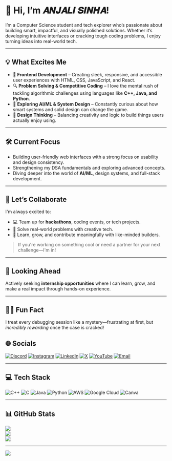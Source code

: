 # 👋 Hi, I’m 𝑨𝑵𝑱𝑨𝑳𝑰   𝑺𝑰𝑵𝑯𝑨!

I’m a Computer Science student and tech explorer who’s passionate about building smart, impactful, and visually polished solutions. Whether it’s developing intuitive interfaces or cracking tough coding problems, I enjoy turning ideas into real-world tech.

---

## 💡 What Excites Me

- 🌟 **Frontend Development** – Creating sleek, responsive, and accessible user experiences with HTML, CSS, JavaScript, and React.
- 🔍 **Problem Solving & Competitive Coding** – I love the mental rush of tackling algorithmic challenges using languages like **C++, Java, and Python**.
- 🧠 **Exploring AI/ML & System Design** – Constantly curious about how smart systems and solid design can change the game.
- 🎨 **Design Thinking** – Balancing creativity and logic to build things users actually enjoy using.

---

## 🛠️ Current Focus

- Building user-friendly web interfaces with a strong focus on usability and design consistency.
- Strengthening my DSA fundamentals and exploring advanced concepts.
- Diving deeper into the world of **AI/ML**, design systems, and full-stack development.

---

## 🤝 Let’s Collaborate

I'm always excited to:

- 💻 Team up for **hackathons**, coding events, or tech projects.
- 🔧 Solve real-world problems with creative tech.
- 🎯 Learn, grow, and contribute meaningfully with like-minded builders.

> If you're working on something cool or need a partner for your next challenge—I'm in!

---

## 🚀 Looking Ahead

Actively seeking **internship opportunities** where I can learn, grow, and make a real impact through hands-on experience.

---

## 🕵️‍♀️ Fun Fact

I treat every debugging session like a mystery—frustrating at first, but *incredibly rewarding* once the case is cracked!


## 🌐 Socials

[![Discord](https://img.shields.io/badge/Discord-%237289DA.svg?logo=discord&logoColor=white)](https://discord.gg/aanjalii01) 
[![Instagram](https://img.shields.io/badge/Instagram-%23E4405F.svg?logo=Instagram&logoColor=white)](https://instagram.com/aanjalii01) 
[![LinkedIn](https://img.shields.io/badge/LinkedIn-%230077B5.svg?logo=linkedin&logoColor=white)](https://linkedin.com/in/aanjalii01) 
[![X](https://img.shields.io/badge/X-black.svg?logo=X&logoColor=white)](https://x.com/aanjalii01) 
[![YouTube](https://img.shields.io/badge/YouTube-%23FF0000.svg?logo=YouTube&logoColor=white)](https://youtube.com/@aanjalii011) 
[![Email](https://img.shields.io/badge/Email-D14836?logo=gmail&logoColor=white)](mailto:anjaliwars35@gmail.com)

---

## 💻 Tech Stack

![C++](https://img.shields.io/badge/C++-%2300599C.svg?style=for-the-badge&logo=c%2B%2B&logoColor=white) 
![C](https://img.shields.io/badge/C-%2300599C.svg?style=for-the-badge&logo=c&logoColor=white) 
![Java](https://img.shields.io/badge/Java-%23ED8B00.svg?style=for-the-badge&logo=openjdk&logoColor=white) 
![Python](https://img.shields.io/badge/Python-3670A0?style=for-the-badge&logo=python&logoColor=ffdd54) 
![AWS](https://img.shields.io/badge/AWS-%23FF9900.svg?style=for-the-badge&logo=amazon-aws&logoColor=white) 
![Google Cloud](https://img.shields.io/badge/GoogleCloud-%234285F4.svg?style=for-the-badge&logo=google-cloud&logoColor=white) 
![Canva](https://img.shields.io/badge/Canva-%2300C4CC.svg?style=for-the-badge&logo=Canva&logoColor=white)

---

## 📊 GitHub Stats

![](https://github-readme-stats.vercel.app/api?username=aanjalii01&theme=dark&hide_border=false&include_all_commits=true&count_private=true)  
![](https://github-readme-streak-stats.herokuapp.com/?user=aanjalii01&theme=dark&hide_border=false)  
![](https://github-readme-stats.vercel.app/api/top-langs/?username=aanjalii01&theme=dark&hide_border=false&layout=compact)

---

[![](https://visitcount.itsvg.in/api?id=aanjalii01&icon=0&color=0)](https://visitcount.itsvg.in)

<!-- Proudly created with GPRM ( https://gprm.itsvg.in ) -->


